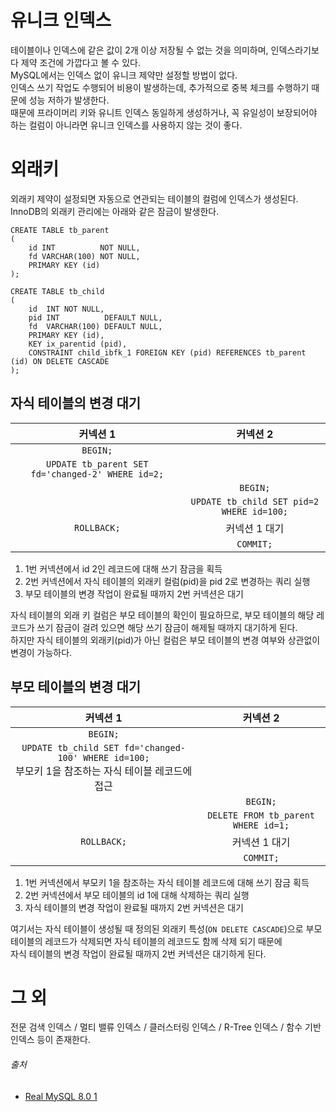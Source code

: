 # 유니크 인덱스

테이블이나 인덱스에 같은 값이 2개 이상 저장될 수 없는 것을 의미하며, 인덱스라기보다 제약 조건에 가깝다고 볼 수 있다.  
MySQL에서는 인덱스 없이 유니크 제약만 설정할 방법이 없다.  
인덱스 쓰기 작업도 수행되어 비용이 발생하는데, 추가적으로 중복 체크를 수행하기 때문에 성능 저하가 발생한다.  
때문에 프라이머리 키와 유니트 인덱스 동일하게 생성하거나, 꼭 유일성이 보장되어야 하는 컬럼이 아니라면 유니크 인덱스를 사용하지 않는 것이 좋다.

# 외래키

외래키 제약이 설정되면 자동으로 연관되는 테이블의 컬럼에 인덱스가 생성된다.  
InnoDB의 외래키 관리에는 아래와 같은 잠금이 발생한다.

```mysql
CREATE TABLE tb_parent
(
    id INT          NOT NULL,
    fd VARCHAR(100) NOT NULL,
    PRIMARY KEY (id)
);

CREATE TABLE tb_child
(
    id  INT NOT NULL,
    pid INT          DEFAULT NULL,
    fd  VARCHAR(100) DEFAULT NULL,
    PRIMARY KEY (id),
    KEY ix_parentid (pid),
    CONSTRAINT child_ibfk_1 FOREIGN KEY (pid) REFERENCES tb_parent (id) ON DELETE CASCADE
);
```

## 자식 테이블의 변경 대기

|                       커넥션 1                       |                   커넥션 2                   |
|:-------------------------------------------------:|:-----------------------------------------:|
|                     `BEGIN;`                      |                                           |
| `UPDATE tb_parent SET fd='changed-2' WHERE id=2;` |                                           |
|                                                   |                 `BEGIN;`                  |
|                                                   | `UPDATE tb_child SET pid=2 WHERE id=100;` |
|                    `ROLLBACK;`                    |                 커넥션 1 대기                  |
|                                                   |                 `COMMIT;`                 |

1. 1번 커넥션에서 id 2인 레코드에 대해 쓰기 잠금을 획득
2. 2번 커넥션에서 자식 테이블의 외래키 컬럼(pid)을 pid 2로 변경하는 쿼리 실행
3. 부모 테이블의 변경 작업이 완료될 때까지 2번 커넥션은 대기

자식 테이블의 외래 키 컬럼은 부모 테이블의 확인이 필요하므로, 부모 테이블의 해당 레코드가 쓰기 잠금이 걸려 있으면 해당 쓰기 잠금이 해제될 때까지 대기하게 된다.  
하지만 자식 테이블의 외래키(pid)가 아닌 컬럼은 부모 테이블의 변경 여부와 상관없이 변경이 가능하다.

## 부모 테이블의 변경 대기

|                                        커넥션 1                                        |                커넥션 2                |
|:-----------------------------------------------------------------------------------:|:-----------------------------------:|
|                                      `BEGIN;`                                       |                                     |
| `UPDATE tb_child SET fd='changed-100' WHERE id=100;`<br/>부모키 1을 참조하는 자식 테이블 레코드에 접근 |                                     |
|                                                                                     |              `BEGIN;`               |
|                                                                                     | `DELETE FROM tb_parent WHERE id=1;` |
|                                     `ROLLBACK;`                                     |              커넥션 1 대기               |
|                                                                                     |              `COMMIT;`              |

1. 1번 커넥션에서 부모키 1을 참조하는 자식 테이블 레코드에 대해 쓰기 잠금 획득
2. 2번 커넥션에서 부모 테이블의 id 1에 대해 삭제하는 쿼리 실행
3. 자식 테이블의 변경 작업이 완료될 때까지 2번 커넥션은 대기

여기서는 자식 테이블이 생성될 때 정의된 외래키 특성(`ON DELETE CASCADE`)으로 부모 테이블의 레코드가 삭제되면 자식 테이블의 레코드도 함께 삭제 되기 때문에  
자식 테이블의 변경 작업이 완료될 때까지 2번 커넥션은 대기하게 된다.

# 그 외

전문 검색 인덱스 / 멀티 밸류 인덱스 / 클러스터링 인덱스 / R-Tree 인덱스 / 함수 기반 인덱스 등이 존재한다.

###### 출처

- [Real MySQL 8.0 1](https://www.aladin.co.kr/shop/wproduct.aspx?ItemId=284710853)